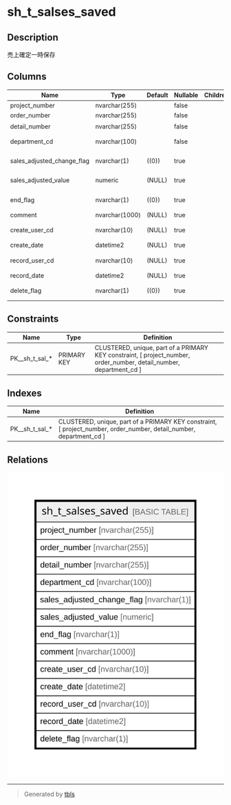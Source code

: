 # sh_t_salses_saved

## Description

売上確定一時保存

## Columns

| Name | Type | Default | Nullable | Children | Parents | Comment |
| ---- | ---- | ------- | -------- | -------- | ------- | ------- |
| project_number | nvarchar(255) |  | false |  |  | PRNo. |
| order_number | nvarchar(255) |  | false |  |  | 受注No. |
| detail_number | nvarchar(255) |  | false |  |  | 明細No. |
| department_cd | nvarchar(100) |  | false |  |  | 部署コード |
| sales_adjusted_change_flag | nvarchar(1) | ((0)) | true |  |  | 売上調有無 |
| sales_adjusted_value | numeric | (NULL) | true |  |  | 売上調整値 |
| end_flag | nvarchar(1) | ((0)) | true |  |  | 終了フラグ |
| comment | nvarchar(1000) | (NULL) | true |  |  | コメント |
| create_user_cd | nvarchar(10) | (NULL) | true |  |  | 作成者コード |
| create_date | datetime2 | (NULL) | true |  |  | 作成日時 |
| record_user_cd | nvarchar(10) | (NULL) | true |  |  | 更新者コード |
| record_date | datetime2 | (NULL) | true |  |  | 更新日時 |
| delete_flag | nvarchar(1) | ((0)) | true |  |  | 削除フラグ |

## Constraints

| Name | Type | Definition |
| ---- | ---- | ---------- |
| PK__sh_t_sal_* | PRIMARY KEY | CLUSTERED, unique, part of a PRIMARY KEY constraint, [ project_number, order_number, detail_number, department_cd ] |

## Indexes

| Name | Definition |
| ---- | ---------- |
| PK__sh_t_sal_* | CLUSTERED, unique, part of a PRIMARY KEY constraint, [ project_number, order_number, detail_number, department_cd ] |

## Relations

![er](sh_t_salses_saved.svg)

---

> Generated by [tbls](https://github.com/k1LoW/tbls)

